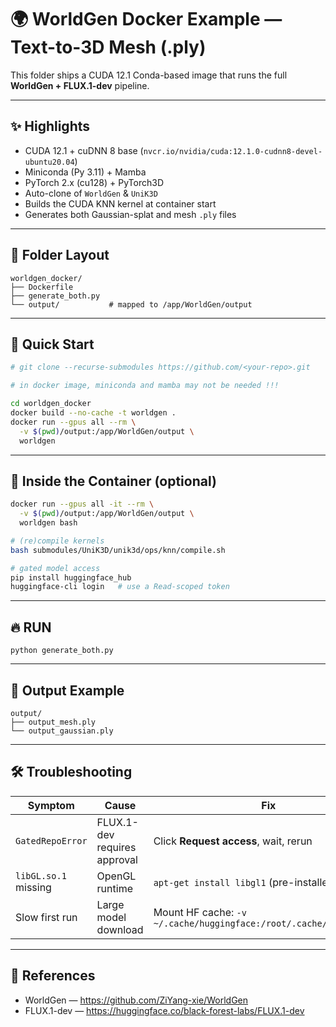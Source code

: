 # 🌍 WorldGen Docker Example — Text-to-3D Mesh (.ply)

This folder ships a CUDA 12.1 Conda-based image that runs the full **WorldGen + FLUX.1-dev** pipeline.

---

## ✨ Highlights
- CUDA 12.1 + cuDNN 8 base (`nvcr.io/nvidia/cuda:12.1.0-cudnn8-devel-ubuntu20.04`)
- Miniconda (Py 3.11) + Mamba
- PyTorch 2.x (cu128) + PyTorch3D
- Auto-clone of `WorldGen` & `UniK3D`
- Builds the CUDA KNN kernel at container start
- Generates both Gaussian-splat and mesh `.ply` files

---

## 📁 Folder Layout
```
worldgen_docker/
├── Dockerfile
├── generate_both.py
└── output/           # mapped to /app/WorldGen/output
```

---

## 🚀 Quick Start

```bash
# git clone --recurse-submodules https://github.com/<your-repo>.git

# in docker image, miniconda and mamba may not be needed !!!

cd worldgen_docker
docker build --no-cache -t worldgen .
docker run --gpus all --rm \
  -v $(pwd)/output:/app/WorldGen/output \
  worldgen
```

---

## 🔧 Inside the Container (optional)

```bash
docker run --gpus all -it --rm \
  -v $(pwd)/output:/app/WorldGen/output \
  worldgen bash
```

```bash
# (re)compile kernels
bash submodules/UniK3D/unik3d/ops/knn/compile.sh

# gated model access
pip install huggingface_hub
huggingface-cli login   # use a Read-scoped token
```

---
## 🔥 RUN
```
python generate_both.py
```

---

## 📂 Output Example
```
output/
├── output_mesh.ply
└── output_gaussian.ply
```

---

## 🛠 Troubleshooting

| Symptom | Cause | Fix |
|---------|-------|-----|
| `GatedRepoError` | FLUX.1-dev requires approval | Click **Request access**, wait, rerun |
| `libGL.so.1` missing | OpenGL runtime | `apt-get install libgl1` (pre-installed) |
| Slow first run | Large model download | Mount HF cache: `-v ~/.cache/huggingface:/root/.cache/huggingface` |

---

## 🔗 References
- WorldGen — <https://github.com/ZiYang-xie/WorldGen>  
- FLUX.1-dev — <https://huggingface.co/black-forest-labs/FLUX.1-dev>
